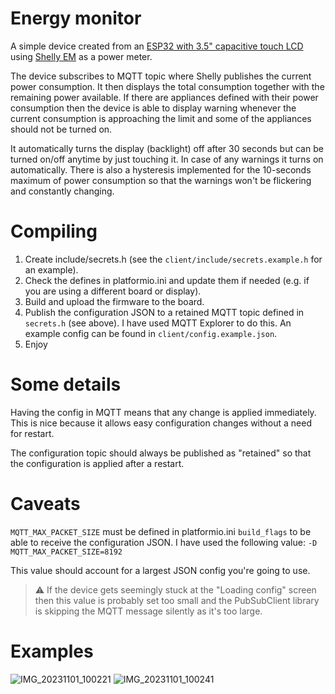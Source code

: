 # Energy monitor

A simple device created from an [ESP32 with 3.5" capacitive touch LCD](https://www.aliexpress.com/item/1005004632953455.html?spm=a2g0o.order_list.order_list_main.66.858e1802IwIcM3) using [Shelly EM](https://www.shelly.com/en/products/shop/shelly-em-120a/shelly-em-50a) as a power meter. 

The device subscribes to MQTT topic where Shelly publishes the current power consumption. It then displays the total consumption together with the remaining power available. If there are appliances defined with their power consumption then the device is able to display warning whenever the current consumption is approaching the limit and some of the appliances should not be turned on.

It automatically turns the display (backlight) off after 30 seconds but can be turned on/off anytime by just touching it. In case of any warnings it turns on automatically. There is also a hysteresis implemented for the 10-seconds maximum of power consumption so that the warnings won't be flickering and constantly changing.

# Compiling

1. Create include/secrets.h (see the `client/include/secrets.example.h` for an example).
1. Check the defines in platformio.ini and update them if needed (e.g. if you are using a different board or display).
1. Build and upload the firmware to the board.
1. Publish the configuration JSON to a retained MQTT topic defined in `secrets.h` (see above). I have used MQTT Explorer to do this. An example config can be found in `client/config.example.json`.
1. Enjoy

# Some details

Having the config in MQTT means that any change is applied immediately. This is nice because it allows easy configuration changes without a need for restart.

The configuration topic should always be published as "retained" so that the configuration is applied after a restart.

# Caveats

`MQTT_MAX_PACKET_SIZE` must be defined in platformio.ini `build_flags` to be able to receive the configuration JSON. I have used the following value: `-D MQTT_MAX_PACKET_SIZE=8192`

This value should account for a largest JSON config you're going to use. 

> ⚠️ If the device gets seemingly stuck at the "Loading config" screen then this value is probably set too small and the PubSubClient library is skipping the MQTT message silently as it's too large. 

# Examples

![IMG_20231101_100221](https://github.com/misch2/Energy-monitor/assets/16558674/a893d8ec-f5e6-4d91-8adb-cf10c0dc8703)
![IMG_20231101_100241](https://github.com/misch2/Energy-monitor/assets/16558674/406ddcb1-7218-4f55-a8d9-5e6aeceaf95d)
